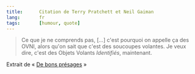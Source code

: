 ```yaml
---
title:      Citation de Terry Pratchett et Neil Gaiman
lang:       fr
tags:       [humour, quote]
---
```


> Ce que je ne comprends pas, […] c'est pourquoi on appelle ça des OVNI, alors qu'on sait que c'est des soucoupes volantes. Je veux dire, c'est des Objets Volants *Identifiés*, maintenant.


Extrait de « [De bons présages](http://www.amazon.fr/exec/obidos/ASIN/2290315869/phpheaven-21) »
